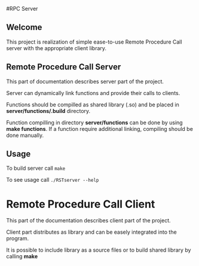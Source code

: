 #RPC Server

Welcome
-------
This project is realization of simple ease-to-use Remote Procedure Call server with the appropriate client library.

Remote Procedure Call Server
----------------------------

This part of documentation describes server part of the project.

Server can dynamically link functions and provide their calls to clients.

Functions should be compilled as shared library (.so) and be placed in **server/functions/.build** directory.

Function compilling in directory **server/functions** can be done by using **make functions**.
If a function require additional linking, compiling should be done manually.

Usage
------
To build server call ``make``

To see usage call ``./RSTserver --help``

Remote Procedure Call Client
============================

This part of the documentation describes client part of the project.

Client part distributes as library and can be easely integrated into the program.

It is possible to include library as a source files or to build shared library by calling **make**
